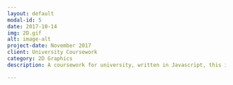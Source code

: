 ```yaml
---
layout: default
modal-id: 5
date: 2017-10-14
img: 2D.gif
alt: image-alt
project-date: November 2017
client: University Coursework
category: 2D Graphics
description: A coursework for university, written in Javascript, this is a 2D simulation where two circles bounce around and eventually settle. This was made from the ground up starting with drawing 2D lines and building to have shapes and animations and then finally physics. The code for this project can be found on my Github <a href="https://github.com/ArmerJacob/2D-Coursework."  target="_blank" > Here!</a> 

---
```

